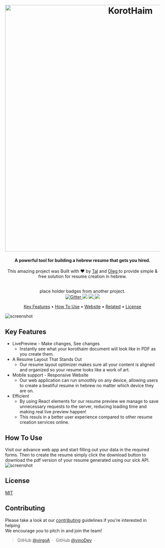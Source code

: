 
<h1 align="center">
  <br>
  <a href="#"><img src="https://i.imgur.com/OTrk1eX.png" alt="KorotHaim" width="800"></a>
</h1>

<h4 align="center">A powerful tool for building a hebrew resume that gets you hired.</h4>

<div align="center">This amazing project was Built with ❤︎ by
  <a href="https://github.com/virgoA">Tal</a> and
  <a href="https://github.com/vinoDev">
    Oleg
  </a> to provide simple & free solution for resume creation in hebrew.
</div>
</br>

<p align="center">
place holder badges from another project.</br>
  <a href="https://badge.fury.io/js/electron-markdownify">
    <img src="https://badge.fury.io/js/electron-markdownify.svg"
         alt="Gitter">
  </a>
  <a href="https://gitter.im/amitmerchant1990/electron-markdownify"><img src="https://badges.gitter.im/amitmerchant1990/electron-markdownify.svg"></a>
  <a href="https://saythanks.io/to/amitmerchant1990">
      <img src="https://img.shields.io/badge/SayThanks.io-%E2%98%BC-1EAEDB.svg">
  </a>
  <a href="https://www.paypal.me/AmitMerchant">
    <img src="https://img.shields.io/badge/$-donate-ff69b4.svg?maxAge=2592000&amp;style=flat">
  </a>
</p>

<p align="center">
  <a href="#key-features">Key Features</a> •
  <a href="#how-to-use">How To Use</a> •
  <a href="#">Website</a> •
  <a href="#related">Related</a> •
  <a href="#license">License</a>
</p>

![screenshot](https://s2.gifyu.com/images/korothaim-1.gif)

## Key Features

* LivePreview - Make changes, See changes
  - Instantly see what your korothaim document will look like in PDF as you create them.
* A Resume Layout That Stands Out
  - Our resume layout optimizer makes sure all your content is aligned and organized so your resume looks like a work of art.  
* Mobile support - Responsive Website
  - Our web application can run smoothly on any device, allowing users to create a beatiful resume in hebrew no matter which device they are on.
* Efficient
  - By using React elements for our resume preview we manage to save unnecessary requests to the server, reducing loading time and making real live preview happen!
  - This resuls in a better user experience compared to other resume creation services online.

## How To Use
Visit our advance web app and start filling out your data in the required forms. Then to create the resume simply click the download button to download the pdf version of your resume generated using our sick API.
![screenshot](https://s2.gifyu.com/images/korothaim-1d996998c1aac867a.gif)

## License
[MIT](https://tldrlegal.com/license/mit-license)

## Contributing
Please take a look at our [contributing](#) guidelines if you're interested in helping
</br>
We encourage you to pitch in and join the team!


> GitHub [@virgoA](https://github.com/virgoA) &nbsp;&middot;&nbsp;
> GitHub [@vinoDev](https://github.com/VinoDev) &nbsp;&middot;&nbsp;

